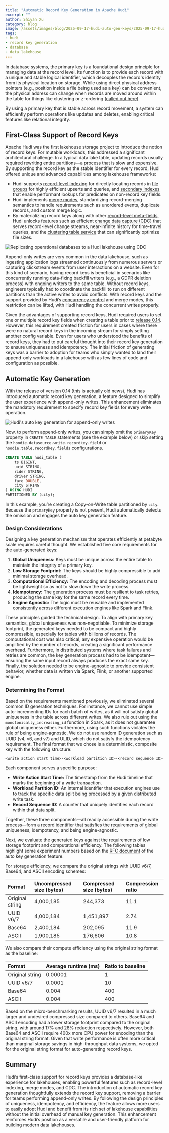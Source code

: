 ```yaml
---
title: "Automatic Record Key Generation in Apache Hudi"
excerpt: ""
author: Shiyan Xu
category: blog
image: /assets/images/blog/2025-09-17-hudi-auto-gen-keys/2025-09-17-hudi-auto-gen-keys.fig2.jpg
tags:
- hudi
- record key generation
- database
- data lakehouse
---
```


In database systems, the primary key is a foundational design principle for managing data at the record level. Its function is to provide each record with a unique and stable logical identifier, which decouples the record's identity from its physical location on storage. While using direct physical address pointers (e.g., position inside a file being used as a key) can be convenient, the physical address can change when records are moved around within the table for things like clustering or z-ordering ([called out here](https://x.com/apachehudi/status/1641572485325017089)).

By using a primary key that is stable across record movement, a system can efficiently perform operations like updates and deletes, enabling critical features like relational integrity.

## First-Class Support of Record Keys

Apache Hudi was the first lakehouse storage project to introduce the notion of record keys. For mutable workloads, this addressed a significant architectural challenge. In a typical data lake table, updating records usually required rewriting entire partitions—a process that is slow and expensive. By supporting the record key as the stable identifier for every record, Hudi offered unique and advanced capabilities among lakehouse frameworks:

* Hudi supports [record-level indexing](https://hudi.apache.org/blog/2023/11/01/record-level-index/) for directly locating records in [file groups](https://hudi.apache.org/docs/storage_layouts) for highly efficient upserts and queries, and [secondary indexes](https://hudi.apache.org/blog/2025/04/02/secondary-index/) that enable performant lookups for predicates on non-record key fields.  
* Hudi implements [merge modes](https://hudi.apache.org/blog/2025/03/03/record-mergers-in-hudi/), standardizing record-merging semantics to handle requirements such as unordered events, duplicate records, and custom merge logic.  
* By materializing record keys along with other [record-level meta-fields](https://www.onehouse.ai/blog/hudi-metafields-demystified), Hudi unlocks features such as efficient [change data capture (CDC)](https://hudi.apache.org/blog/2024/07/30/data-lake-cdc/) that serves record-level change streams, near-infinite history for time-travel queries, and the [clustering table service](https://hudi.apache.org/docs/clustering) that can significantly optimize file sizes.

![Replicating operational databases to a Hudi lakehouse using CDC](/assets/images/blog/2025-09-17-hudi-auto-gen-keys/2025-09-17-hudi-auto-gen-keys.fig1.jpg)

Append-only writes are very common in the data lakehouse, such as ingesting application logs streamed continuously from numerous servers or capturing clickstream events from user interactions on a website. Even for this kind of scenario, having record keys is beneficial in scenarios like concurrently running data-fixing backfill writers (e.g., a GDPR deletion process) with ongoing writers to the same table. Without record keys, engineers typically had to coordinate the backfill to run on different partitions than the active writes to avoid conflicts. With record keys and the support provided by Hudi’s [concurrency control](https://hudi.apache.org/docs/concurrency_control) and merge modes, this restriction can be lifted, with Hudi handling the concurrent writes properly.

Given the advantages of supporting record keys, Hudi required users to set one or multiple record key fields when creating a table prior to [release 0.14](https://hudi.apache.org/releases/release-0.14.0). However, this requirement created friction for users in cases where there were no natural record keys in the incoming stream for simply setting another config variable. Even for users who understood the benefits of record keys, they had to put careful thought into their record key generation to ensure uniqueness and idempotency. The initial friction of generating keys was a barrier to adoption for teams who simply wanted to land their append-only workloads in a lakehouse with as few lines of code and configuration as possible.

## Automatic Key Generation

With the release of version 0.14 (this is actually old news), Hudi has introduced automatic record key generation, a feature designed to simplify the user experience with append-only writes. This enhancement eliminates the mandatory requirement to specify record key fields for every write operation.

![Hudi's auto key generation for append-only writes](/assets/images/blog/2025-09-17-hudi-auto-gen-keys/2025-09-17-hudi-auto-gen-keys.fig2.jpg)

Now, to perform append-only writes, you can simply omit the `primaryKey` property in `CREATE TABLE` statements (see the example below) or skip setting the `hoodie.datasource.write.recordkey.field` or `hoodie.table.recordkey.fields` configurations.

```sql
CREATE TABLE hudi_table (
    ts BIGINT,
    uuid STRING,
    rider STRING,
    driver STRING,
    fare DOUBLE,
    city STRING
) USING HUDI
PARTITIONED BY (city);
```

In this example, you’re creating a Copy-on-Write table partitioned by `city`. Because the `primaryKey` property is not present, Hudi automatically detects the omission and engages the auto key generation feature.

### Design Considerations

Designing a key generation mechanism that operates efficiently at petabyte scale requires careful thought. We established five core requirements for the auto-generated keys:

1. **Global Uniqueness:** Keys must be unique across the entire table to maintain the integrity of a primary key.  
2. **Low Storage Footprint:** The keys should be highly compressible to add minimal storage overhead.  
3. **Computational Efficiency:** The encoding and decoding process must be lightweight so as not to slow down the write process.  
4. **Idempotency:** The generation process must be resilient to task retries, producing the same key for the same record every time.  
5. **Engine Agnostic:** The logic must be reusable and implemented consistently across different execution engines like Spark and Flink.

These principles guided the technical design. To align with primary key semantics, global uniqueness was non-negotiable. To minimize storage footprint, the generated keys needed to be compact and highly compressible, especially for tables with billions of records. The computational cost was also critical; any expensive operation would be amplified by the number of records, creating a significant performance overhead. Furthermore, in distributed systems where task failures and retries are common, the key generation process had to be idempotent—ensuring the same input record always produces the exact same key. Finally, the solution needed to be engine-agnostic to provide consistent behavior, whether data is written via Spark, Flink, or another supported engine.

### Determining the Format

Based on the requirements mentioned previously, we eliminated several common ID generation techniques. For instance, we cannot use simple auto-incrementing IDs for each batch of writes, as it will not satisfy global uniqueness in the table across different writes. We also rule out using the `monotonically_increasing_id` function in Spark, as it does not guarantee global uniqueness either. Furthermore, using such functions violates the rule of being engine-agnostic. We do not use random ID generation such as UUID (v4, v6, and v7) and ULID, which do not satisfy the idempotency requirement. The final format that we chose is a deterministic, composite key with the following structure:

```text
<write action start time>-<workload partition ID>-<record sequence ID>
```

Each component serves a specific purpose:

* **Write Action Start Time:** The timestamp from the Hudi timeline that marks the beginning of a write transaction.  
* **Workload Partition ID:** An internal identifier that execution engines use to track the specific data split being processed by a given distributed write task.  
* **Record Sequence ID:** A counter that uniquely identifies each record within that data split.

Together, these three components—all readily accessible during the write process—form a record identifier that satisfies the requirements of global uniqueness, idempotency, and being engine-agnostic.

Next, we evaluate the generated keys against the requirements of low storage footprint and computational efficiency. The following tables highlight some experiment numbers based on the [RFC document](https://github.com/apache/hudi/blob/master/rfc/rfc-76/rfc-76.md) of the auto key generation feature.

For storage efficiency, we compare the original strings with UUID v6/7, Base64, and ASCII encoding schemes:

| Format | Uncompressed size (bytes) | Compressed size (bytes) | Compression ratio |
| :---- | :---- | :---- | :---- |
| Original string | 4,000,185 | 244,373 | 11.1 |
| UUID v6/7 | 4,000,184 | 1,451,897 | 2.74 |
| Base64 | 2,400,184 | 202,095 | 11.9 |
| ASCII | 1,900,185 | 176,606 | 10.8 |

We also compare their compute efficiency using the original string format as the baseline:

| Format | Average runtime (ms) | Ratio to baseline |
| :---- | :---- | :---- |
| Original string | 0.00001 | 1 |
| UUID v6/7 | 0.0001 | 10 |
| Base64 | 0.004 | 400 |
| ASCII | 0.004 | 400 |

Based on the micro-benchmarking results, UUID v6/7 resulted in a much larger and undesired compressed size compared to others. Base64 and ASCII encoding had a lower storage footprint compared to the original string, with around 17% and 28% reduction respectively. However, both Base64 and ASCII require 400x more CPU power for encoding than the original string format. Given that write performance is often more critical than marginal storage savings in high-throughput data systems, we opted for the original string format for auto-generating record keys.

## Summary

Hudi’s first-class support for record keys provides a database-like experience for lakehouses, enabling powerful features such as record-level indexing, merge modes, and CDC. The introduction of automatic record key generation thoughtfully extends the record key support, removing a barrier for teams performing append-only writes. By following the design principles of uniqueness, idempotency, and efficiency, the feature allows more users to easily adopt Hudi and benefit from its rich set of lakehouse capabilities without the initial overhead of manual key generation. This enhancement reinforces Hudi’s position as a versatile and user-friendly platform for building modern data lakehouses.
